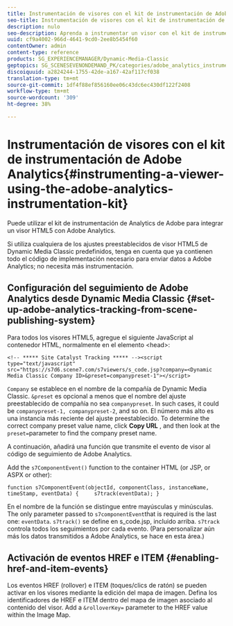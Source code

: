 ```yaml
---
title: Instrumentación de visores con el kit de instrumentación de Adobe Analytics
seo-title: Instrumentación de visores con el kit de instrumentación de Adobe Analytics
description: nulo
seo-description: Aprenda a instrumentar un visor con el kit de instrumentación de Adobe Analytics.
uuid: cf9a4002-966d-4641-9cd0-2ee8b5454f60
contentOwner: admin
content-type: reference
products: SG_EXPERIENCEMANAGER/Dynamic-Media-Classic
geptopics: SG_SCENESEVENONDEMAND_PK/categories/adobe_analytics_instrumentation_kit
discoiquuid: a2824244-1755-42de-a167-42af117cf038
translation-type: tm+mt
source-git-commit: 1df4f88ef856160ee06c43dc6ec430df122f2408
workflow-type: tm+mt
source-wordcount: '309'
ht-degree: 38%

---
```



# Instrumentación de visores con el kit de instrumentación de Adobe Analytics{#instrumenting-a-viewer-using-the-adobe-analytics-instrumentation-kit}

Puede utilizar el kit de instrumentación de Analytics de Adobe para integrar un visor HTML5 con Adobe Analytics.

Si utiliza cualquiera de los ajustes preestablecidos de visor HTML5 de Dynamic Media Classic predefinidos, tenga en cuenta que ya contienen todo el código de implementación necesario para enviar datos a Adobe Analytics; no necesita más instrumentación.

## Configuración del seguimiento de Adobe Analytics desde Dynamic Media Classic {#set-up-adobe-analytics-tracking-from-scene-publishing-system}

Para todos los visores HTML5, agregue el siguiente JavaScript al contenedor HTML, normalmente en el elemento &lt;head>:

```as3
<!-- ***** Site Catalyst Tracking ***** --><script type="text/javascript" src="https://s7d6.scene7.com/s7viewers/s_code.jsp?company=<Dynamic Media Classic Company ID>&preset=companypreset-1"></script>
```

`Company` se establece en el nombre de la compañía de Dynamic Media Classic. `&preset` es opcional a menos que el nombre del ajuste preestablecido de compañía no sea `companypreset`. In such cases, it could be `companypreset-1, companypreset-2`, and so on. El número más alto es una instancia más reciente del ajuste preestablecido. To determine the correct company preset value name, click **Copy URL** , and then look at the `preset=`parameter to find the company preset name.

A continuación, añadirá una función que transmite el evento de visor al código de seguimiento de Adobe Analytics.

Add the `s7ComponentEvent()` function to the container HTML (or JSP, or ASPX or other):

```as3
function s7ComponentEvent(objectId, componentClass, instanceName, timeStamp, eventData) {     s7track(eventData); }
```

En el nombre de la función se distingue entre mayúsculas y minúsculas. The only parameter passed to `s7componentEvent`that is required is the last one: `eventData`. `s7track()` se define en s_code.jsp, incluido arriba. `s7track` controla todos los seguimientos por cada evento. (Para personalizar aún más los datos transmitidos a Adobe Analytics, se hace en esta área.)

## Activación de eventos HREF e ITEM {#enabling-href-and-item-events}

Los eventos HREF (rollover) e ITEM (toques/clics de ratón) se pueden activar en los visores mediante la edición del mapa de imagen. Defina los identificadores de HREF e ITEM dentro del mapa de imagen asociado al contenido del visor. Add a `&rolloverKey=` parameter to the HREF value within the Image Map.
